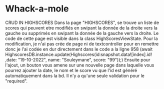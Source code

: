# Whack-a-mole
CRUD IN HIGHSCORES
Dans la page "HIGHSCORES", se trouve un liste de scores qui peuvent etre modifiés en swipant la donnée de la droite vers la gauche ou supprimés en swipant la donnée de la gauche vers la droite. Le code de cette page est visible dans la class HighScoresViewState.
Pour la modification, je n'ai pas crée de page ni de textcontroller pour en remettre donc je l'ai codée en dur directement dans le code a la ligne 958 (await HighscoresDB.instance.update(Highscores(id:snapshot.data![index].id! ,date: "19-10-2022", name: "Souleymane", score: "99"));)
Ensuite pour l'ajout, un bouton vous amene sur une nouvelle page dans laquelle vous pourrez ajouter la date, le nom et le score vu que l'id est généré automatiquement dans la bd. Il n'y a qu'une seule validation pour le "required".
